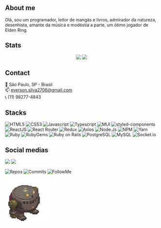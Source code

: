 ## About me
Olá, sou um programador, leitor de mangás e livros, admirador da natureza, desenhista, amante da música e modéstia a parte, um ótimo jogador de Elden Ring.

## Stats
<p float="left" align="center">
<img width="450" float="left" src="https://github-readme-stats.vercel.app/api/top-langs/?username=eversilva&layout=compact&theme=github_dark&border=FFFFFF03&hide_border=true&locale=pt-br&hide_title=true"/>
<img width="450" src="http://github-streak-stats.herokuapp.com/?user=EverSilva&theme=dark&background=0D1117&border=FF2D2D00"/>
</p>

## Contact
📍 São Paulo, SP - Brasil <br>
📫 everson.silva2706@gmail.com <br>
📞 (11) 98277-4843
  
## Stacks
![HTML5](https://img.shields.io/badge/-HTML5-333333?style=flat&logo=HTML5)
![CSS3](https://img.shields.io/badge/-CSS3-333333?style=flat&logo=CSS3)
![Javascript](https://img.shields.io/badge/-Javascript-333333?style=flat&logo=Javascript)
![Typescript](https://img.shields.io/badge/-Typescript-333333?style=flat&logo=Typescript)
![MUI](https://img.shields.io/badge/-MUI-333333?style=flat&logo=MUI)
![styled-components](https://img.shields.io/badge/-StyledComponents-333333?style=flat&logo=styledcomponents)
![ReactJS](https://img.shields.io/badge/-ReactJS-333333?style=flat&logo=React)
![React Router](https://img.shields.io/badge/-React%20Router-333333?style=flat&logo=ReactRouter)
![Redux](https://img.shields.io/badge/-React_Redux-333333?style=flat&logo=Redux)
![Axios](https://img.shields.io/badge/-Axios-333333?style=flat&logo=Axios)
![Node.Js](https://img.shields.io/badge/-Node.Js-333333?style=flat&logo=Node.Js)
![NPM](https://img.shields.io/badge/-NPM-333333?style=flat&logo=NPM)
![Yarn](https://img.shields.io/badge/-Yarn-333333?style=flat&logo=Yarn)
![Ruby](https://img.shields.io/badge/-Ruby-333333?style=flat&logo=Ruby)
![RubyGems](https://img.shields.io/badge/-RubyGems-333333?style=flat&logo=RubyGems)
![Ruby on Rails](https://img.shields.io/badge/-Ruby%20on%20Rails-333333?style=flat&logo=Ruby%20on%20Rails)
![PostgreSQL](https://img.shields.io/badge/-PostgreSQL-333333?style=flat&logo=PostgreSQL)
![MySQL](https://img.shields.io/badge/-MySQL-333333?style=flat&logo=MySQL)
![Socket.io](https://img.shields.io/badge/-Socket.io-333333?style=flat&logo=Socket.io)

## Social medias
<div> 
  <a href="https://www.instagram.com/eversonsilva2706/_" target="_blank"><img src="https://img.shields.io/badge/-Instagram-%23E4405F?style=for-the-badge&logo=instagram&logoColor=white" target="_blank"></a>
  <a href="https://www.linkedin.com/in/everson-barbosa-da-silva-developer/" target="_blank"><img src="https://img.shields.io/badge/-LinkedIn-%230077B5?style=for-the-badge&logo=linkedin&logoColor=white" target="_blank"></a>  
</div>

![Repos](https://badges.strrl.dev/repos/EverSilva?color=e3e3e3&labelColor=333333&style=flat)
![Commits](https://badges.strrl.dev/commits/all/EverSilva?color=e3e3e3&labelColor=333333&style=flat)
![FollowMe](https://img.shields.io/github/followers/eversilva?label=Follow&style=social)

<img alt="Robo de Breath of Fire IV - Ershin se escondendo" src="https://github.com/EverSilva/EverSilva/blob/main/assets/ershin-hiding.gif" width="150">
